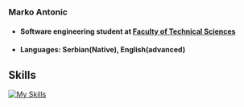 
### Marko Antonic
- #### Software engineering student at [Faculty of Technical Sciences](http://www.ftn.uns.ac.rs/n42005507/software-and-information-technologies)
- #### Languages: Serbian(Native), English(advanced)

## Skills
[![My Skills](https://skillicons.dev/icons?i=c,java,go,docker&theme=dark)](https://skillicons.dev)


